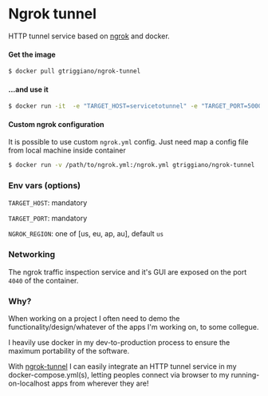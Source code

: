 # Ngrok tunnel

HTTP tunnel service based on [ngrok](https://ngrok.com) and docker.

#### Get the image

```bash
$ docker pull gtriggiano/ngrok-tunnel
```

#### ...and use it

```bash
$ docker run -it  -e "TARGET_HOST=servicetotunnel" -e "TARGET_PORT=5000" -p 4040 gtriggiano/ngrok-tunnel
```

#### Custom ngrok configuration
It is possible to use custom `ngrok.yml` config. Just need map a config file from local machine inside container

```bash
$ docker run -v /path/to/ngrok.yml:/ngrok.yml gtriggiano/ngrok-tunnel
```

### Env vars (options)

`TARGET_HOST`: mandatory

`TARGET_PORT`: mandatory

`NGROK_REGION`: one of [us, eu, ap, au], default `us`

### Networking

The ngrok traffic inspection service and it's GUI are exposed on the port `4040` of the container.

### Why?

When working on a project I often need to demo the functionality/design/whatever of the apps I'm working on, to some collegue.

I heavily use docker in my dev-to-production process to ensure the maximum portability of the software.

With [ngrok-tunnel](https://hub.docker.com/r/gtriggiano/ngrok-tunnel) I can easily integrate an HTTP tunnel service in my docker-compose.yml(s), letting peoples connect via browser to my running-on-localhost apps from wherever they are!
